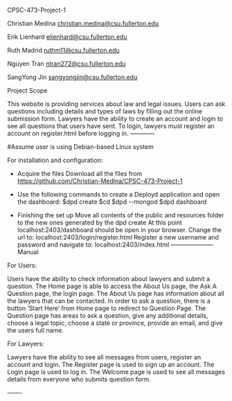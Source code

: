 CPSC-473-Project-1

Christian Medina christian.medina@csu.fullerton.edu

Erik Lienhard elienhard@csu.fullerton.edu

Ruth Madrid ruthm11@csu.fullerton.edu

Nguyen Tran ntran272@csu.fullerton.edu

SangYong Jin sangyongjin@csu.fullerton.edu


Project Scope

This website is providing services about law and legal issues. Users can ask questions
including details and types of laws by filling out the online submission form.
Lawyers have the ability to create an account and login to see all questions that users have sent.
To login, lawyers must register an account on register.html before logging in.
————

#Assume user is using Debian-based Linux system

For installation and configuration:

- Acquire the files
Download all the files from https://github.com/Christian-Medina/CPSC-473-Project-1

- Use the following commands to create a Deployd application and open the dashboard:
$dpd create <name>
$cd <name>
$dpd --mongod <path to mongod.exe>
$dpd dashboard

- Finishing the set up
Move all contents of the public and resources folder to the new ones generated by the dpd create
At this point localhost:2403/dashboard should be open in your browser.
Change the url to: localhost:2403/login/register.html
Register a new username and password and navigate to: localhost:2403/index.html
———————
Manual

For Users:

Users have the ability to check information about lawyers and submit a question. 
The Home page is able to access the About Us page, the Ask A Question page, the login page.
The About Us page has information about all the lawyers that can be contacted.
In order to ask a question, there is a button ‘Start Here’ from Home page to redirect to Question Page.
The Question page has areas to ask a question, give any additional details, choose a legal topic, choose a state or province, provide an email, and give the users full name.

For Lawyers:

Lawyers have the ability to see all messages from users, register an account and login.
The Register page is used to sign up an account.
The Login page is used to log in.
The Welcome page is used to see all messages details from everyone who submits question form.

——-